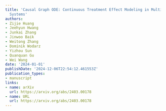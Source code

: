 ```yaml
---
title: 'Causal Graph ODE: Continuous Treatment Effect Modeling in Multi-agent Dynamical
  Systems'
authors:
- Zijie Huang
- Jeehyun Hwang
- Junkai Zhang
- Jinwoo Baik
- Weitong Zhang
- Dominik Wodarz
- Yizhou Sun
- Quanquan Gu
- Wei Wang
date: '2024-01-01'
publishDate: '2024-12-06T22:54:12.461553Z'
publication_types:
- manuscript
links:
- name: arXiv
  url: https://arxiv.org/abs/2403.00178
- name: URL
  url: https://arxiv.org/abs/2403.00178
---
```

